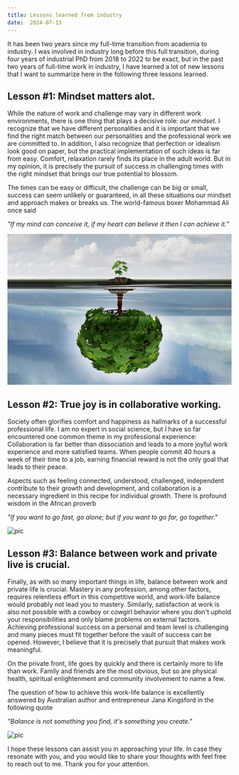 ```yaml
---
title: Lessons learned from industry
date:  2024-07-13
---
```

It has been two years since my full-time transition from academia to industry. I was involved in industry long before this full transition, during four years of industrial PhD from 2018 to 2022 to be exact, but in the past two years of full-time work in industry, I have learned a lot of new lessons that I want to summarize here in the following three lessons learned.

## Lesson #1: Mindset matters alot.

While the nature of work and challenge may vary in different work environments, there is one thing that plays a decisive role: *our mindset*. I recognize that we have different personalities and it is important that we find the right match between our personalities and the professional work we are committed to. In addition, I also recognize that perfection or idealism look good on paper, but the practical implementation of such ideas is far from easy. Comfort, relaxation rarely finds its place in the adult world. But in my opinion, it is precisely the pursuit of success in challenging times with the right mindset that brings our true potential to blossom. 

The times can be easy or difficult, the challenge can be big or small, success can seem unlikely or guaranteed, in all these situations our mindset and approach makes or breaks us. The world-famous boxer Mohammad Ali once said

 *"If my mind can conceive it, if my heart can believe it then I can achieve it.”*  

![pic](../../assets/img/81.jpg)

## Lesson #2: True joy is in collaborative working.

Society often glorifies comfort and happiness as hallmarks of a successful professional life. I am no expert in social science, but I have so far encountered one common theme in my professional experience: Collaboration is far better than dissociation and leads to a more joyful work experience and more satisfied teams. When people commit 40 hours a week of their time to a job, earning financial reward is not the only goal that leads to their peace. 

Aspects such as feeling connected, understood, challenged, independent contribute to their growth and development, and collaboration is a necessary ingredient in this recipe for individual growth. There is profound wisdom in the African proverb

 *"If you want to go fast, go alone; but if you want to go far, go together."*

![pic](img/82.jpg)


## Lesson #3: Balance between work and private live is crucial.

Finally, as with so many important things in life, balance between work and private life is crucial. Mastery in any profession, among other factors, requires relentless effort in this competitive world, and work-life balance would probably not lead you to mastery. Similarly, satisfaction at work is also not possible with a cowboy or cowgirl behavior where you don't uphold your responsibilities and only blame problems on external factors. Achieving professional success on a personal and team level is challenging and many pieces must fit together before the vault of success can be opened. However, I believe that it is precisely that pursuit that makes work meaningful. 

On the private front, life goes by quickly and there is certainly more to life than work. Family and friends are the most obvious, but so are physical health, spiritual enlightenment and community involvement to name a few. 

The question of how to achieve this work-life balance is excellently answered by Australian author and entrepreneur Jana Kingsford in the following quote 

*"Balance is not something you find, it's something you create."*

![pic](img/83.jpg)

I hope these lessons can assist you in approaching your life. In case they resonate with you, and you would like to share your thoughts with feel free to reach out to me. Thank you for your attention. 
